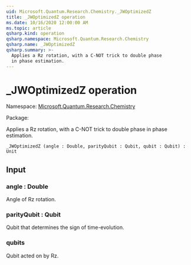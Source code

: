 ```yaml
---
uid: Microsoft.Quantum.Research.Chemistry._JWOptimizedZ
title: _JWOptimizedZ operation
ms.date: 10/16/2020 12:00:00 AM
ms.topic: article
qsharp.kind: operation
qsharp.namespace: Microsoft.Quantum.Research.Chemistry
qsharp.name: _JWOptimizedZ
qsharp.summary: >-
  Applies a Rz rotation, with a C-NOT trick to double phase
  in phase estimation.
---
```


# _JWOptimizedZ operation

Namespace: [Microsoft.Quantum.Research.Chemistry](xref:Microsoft.Quantum.Research.Chemistry)

Package: [](https://nuget.org/packages/)


Applies a Rz rotation, with a C-NOT trick to double phasein phase estimation.

```Q#
_JWOptimizedZ (angle : Double, parityQubit : Qubit, qubit : Qubit) : Unit
```


## Input

### angle : Double

Angle of Rz rotation.


### parityQubit : Qubit

Qubit that determines the sign of time-evolution.


### qubits

Qubit acted on by Rz.

